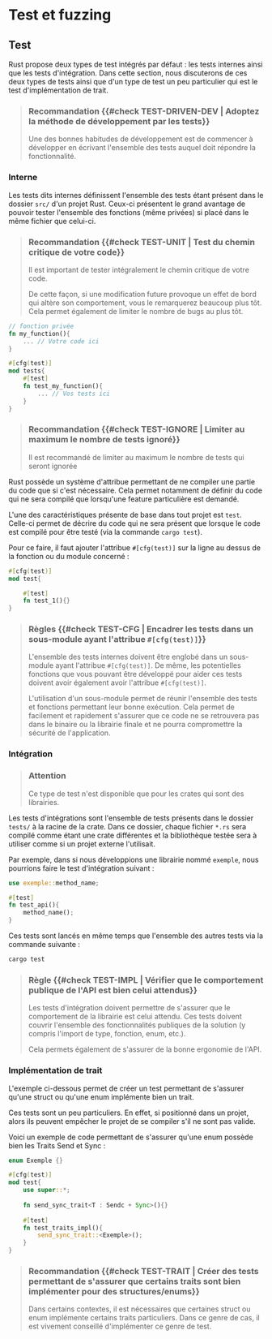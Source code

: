 # Test et fuzzing

## Test

Rust propose deux types de test intégrés par défaut : les tests internes ainsi que les tests d'intégration. 
Dans cette section, nous discuterons de ces deux types de tests ainsi que d'un type de test un peu particulier qui est le test d'implémentation de trait.

> ### Recommandation {{#check TEST-DRIVEN-DEV | Adoptez la méthode de développement par les tests}}
>
> Une des bonnes habitudes de développement est de commencer à développer en écrivant l'ensemble des tests auquel doit répondre la fonctionnalité. 
### Interne

Les tests dits internes définissent l'ensemble des tests étant présent dans le dossier `src/` d'un projet Rust. Ceux-ci présentent le grand avantage de pouvoir tester l'ensemble des fonctions (même privées) si placé dans le même fichier que celui-ci.

> ### Recommandation {{#check TEST-UNIT | Test du chemin critique de votre code}}
>
> Il est important de tester intégralement le chemin critique de votre code.
>
> De cette façon, si une modification future provoque un effet de bord qui altère son comportement, vous le remarquerez beaucoup plus tôt. Cela permet également de limiter le nombre de bugs au plus tôt.

```rust
// fonction privée
fn my_function(){
	... // Votre code ici
}

#[cfg(test)]
mod tests{
	#[test]
	fn test_my_function(){
		... // Vos tests ici
	}
}
```

> ### Recommandation {{#check TEST-IGNORE | Limiter au maximum le nombre de tests ignoré}}
>
> Il est recommandé de limiter au maximum le nombre de tests qui seront ignorée 
 
Rust possède un système d'attribue permettant de ne compiler une partie du code que si c'est nécessaire. 
Cela permet notamment de définir du code qui ne sera compilé que lorsqu'une feature particulière est demandé. 

L'une des caractéristiques présente de base dans tout projet est `test`. Celle-ci permet de décrire du code qui ne sera présent que lorsque le code est compilé pour être testé (via la commande `cargo test`).

Pour ce faire, il faut ajouter l'attribue `#[cfg(test)]` sur la ligne au dessus de la fonction ou du module concerné : 
```rust
#[cfg(test)]
mod test{

	#[test]
	fn test_1(){}
}
```

> ### Règles {{#check TEST-CFG | Encadrer les tests dans un sous-module ayant l'attribue `#[cfg(test)]`}}
>
> L'ensemble des tests internes doivent être englobé dans un sous-module ayant l'attribue `#[cfg(test)]`. De même, les potentielles fonctions que vous pouvant être développé pour aider ces tests doivent avoir également avoir l'attribue `#[cfg(test)]`.
> 
> L'utilisation d'un sous-module permet de réunir l'ensemble des tests et fonctions permettant leur bonne exécution. Cela permet de facilement et rapidement s'assurer que ce code ne se retrouvera pas dans le binaire ou la librairie finale et ne pourra compromettre la sécurité de l'application.

### Intégration

> ### Attention
>
> Ce type de test n'est disponible que pour les crates qui sont des librairies.

Les tests d'intégrations sont l'ensemble de tests présents dans le dossier `tests/` à la racine de la crate. 
Dans ce dossier, chaque fichier `*.rs` sera compilé comme étant une crate différentes et la bibliothèque testée sera à utiliser comme si un projet externe l'utilisait.  

Par exemple, dans si nous développions une librairie nommé `exemple`, nous pourrions faire le test d'intégration suivant : 
```rust
use exemple::method_name;

#[test]
fn test_api(){
	method_name();
}
```

Ces tests sont lancés en même temps que l'ensemble des autres tests via la commande suivante : 
```bash
cargo test
```

> ### Règle {{#check TEST-IMPL | Vérifier que le comportement publique de l'API est bien celui attendus}}
>
> Les tests d'intégration doivent permettre de s'assurer que le comportement de la librairie est celui attendu. Ces tests doivent couvrir l'ensemble des fonctionnalités publiques de la solution (y compris l'import de type, fonction, enum, etc.).
> 
> Cela permets également de s'assurer de la bonne ergonomie de l'API.
### Implémentation de trait

L'exemple ci-dessous permet de créer un test permettant de s'assurer qu'une struct ou qu'une enum implémente bien un trait.

Ces tests sont un peu particuliers. En effet, si positionné dans un projet, alors ils peuvent empêcher le projet de se compiler s'il ne sont pas valide.

Voici un exemple de code permettant de s'assurer qu'une enum possède bien les Traits Send et Sync : 
```rust
enum Exemple {}

#[cfg(test)]
mod test{
	use super::*;
	
	fn send_sync_trait<T : Sendc + Sync>(){}
	
	#[test]
	fn test_traits_impl(){
		send_sync_trait::<Exemple>();
	}
}
```

> ### Recommandation {{#check TEST-TRAIT | Créer des tests permettant de s'assurer que certains traits sont bien implémenter pour des structures/enums}}
>
> Dans certains contextes, il est nécessaires que certaines struct ou enum implémente certains traits particuliers. 
> Dans ce genre de cas, il est vivement conseillé d'implémenter ce genre de test.
 
<!-- ## <mark>TODO</mark> : Fuzzing

### cargo-fuzz

<mark>TODO</mark> : bonnes pratiques pour fuzzer des programmes ou des parties
de programmes.
-->